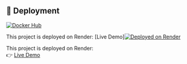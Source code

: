 ## 🚀 Deployment


[![Docker Hub](https://img.shields.io/badge/Image-DockerHub-blue)](https://hub.docker.com/r/arvik07/studentperformance)

This project is deployed on Render:
[Live Demo][![Deployed on Render](https://img.shields.io/badge/Deployed%20on-Render-green)]([https://student-performance-predictor.onrender.com](https://student-performance-prediction-w5ma.onrender.com/predictdata))

This project is deployed on Render:  
👉 [Live Demo](https://student-performance-prediction-w5ma.onrender.com/predictdata)
